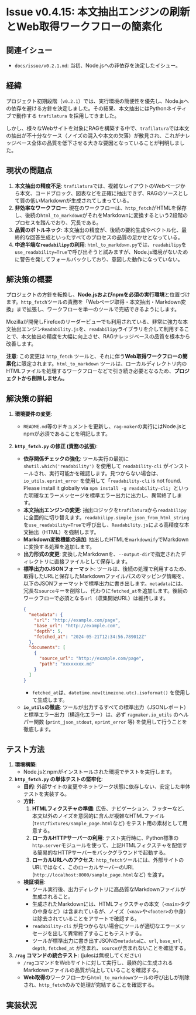 # Issue v0.4.15: 本文抽出エンジンの刷新とWeb取得ワークフローの簡素化

## 関連イシュー
- `docs/issue/v0.2.1.md`: 当初、Node.jsへの非依存を決定したイシュー。

## 経緯
プロジェクト初期段階（`v0.2.1`）では、実行環境の簡便性を優先し、Node.jsへの依存を避ける方針を決定しました。その結果、本文抽出にはPythonネイティブで動作する `trafilatura` を採用してきました。

しかし、様々なWebサイトを対象にRAGを構築する中で、`trafilatura`では本文の抽出が不十分なケース（ノイズの混入や本文の欠落）が散見され、これがナレッジベース全体の品質を低下させる大きな要因となっていることが判明しました。

## 現状の問題点
1.  **本文抽出の精度不足**: `trafilatura`では、複雑なレイアウトのWebページから本文、コードブロック、図表などを正確に抽出できず、RAGのソースとして質の低いMarkdownが生成されてしまっている。
2.  **非効率なワークフロー**: 現在のワークフローは、`http_fetch`がHTMLを保存し、後続の`html_to_markdown`がそれをMarkdownに変換するという2段階のプロセスを踏んでおり、冗長である。
3.  **品質のボトルネック**: 本文抽出の精度が、後続の要約生成やベクトル化、最終的な回答生成といったすべてのプロセスの品質の足かせとなっている。
4.  **中途半端な`readabilipy`の利用**: `html_to_markdown.py`では、`readabilipy`を`use_readability=True`で呼び出そうと試みますが、Node.js環境がないために警告を発してフォールバックしており、意図した動作になっていない。

## 解決策の概要
プロジェクトの方針を転換し、**Node.jsおよびnpmを必須の実行環境**と位置づけます。`http_fetch`ツールの責務を「Webページ取得・本文抽出・Markdown変換」まで拡張し、ワークフローを単一のツールで完結できるようにします。

Mozillaが開発しFirefoxのリーダービューでも利用されている、非常に強力な本文抽出エンジン`Readability.js`を、`readabilipy`ライブラリを介して利用することで、本文抽出の精度を大幅に向上させ、RAGナレッジベースの品質を根本から改善します。

**注意**: この変更は `http_fetch` ツールと、それに伴う**Web取得ワークフローの簡素化**に限定されます。`html_to_markdown` ツールは、ローカルディレクトリ内のHTMLファイルを処理するワークフローなどで引き続き必要となるため、**プロジェクトから削除しません。**

## 解決策の詳細
1.  **環境要件の変更**:
    -   `README.md`等のドキュメントを更新し、`rag-maker`の実行にはNode.jsとnpmが必須であることを明記します。

2.  **`http_fetch.py` の修正 (責務の拡張)**:
    -   **依存関係チェックの強化**: ツール実行の最初に `shutil.which('readability')` を使用して `readability-cli` がインストールされ、実行可能かを確認します。見つからない場合は、`io_utils.eprint_error` を使用して「`readability-cli` is not found. Please install it globally via `npm install -g readability-cli`」といった明確なエラーメッセージを標準エラー出力に出力し、異常終了します。
    -   **本文抽出エンジンの変更**: 抽出ロジックを`trafilatura`から`readabilipy`に全面的に切り替えます。`readabilipy.simple_json_from_html_string`を`use_readability=True`で呼び出し、`Readability.js`による高精度な本文抽出（HTML）を強制します。
    -   **Markdown変換機能の追加**: 抽出したHTMLを`markdownify`でMarkdownに変換する処理を追加します。
    -   **出力形式の変更**: 変換したMarkdownを、`--output-dir`で指定されたディレクトリに直接ファイルとして保存します。
    -   **標準出力のJSONフォーマット**: ツールは、後続の処理で利用するため、取得したURLと保存したMarkdownファイルパスのマッピング情報を、以下のJSONフォーマットで標準出力に書き出します。`metadata`には、冗長な`source`キーを削除し、代わりに`fetched_at`を追加します。後続のワークフローで必須となる`url`（収集開始URL）は維持します。
        ```json
        {
          "metadata": {
            "url": "http://example.com/page",
            "base_url": "http://example.com",
            "depth": 5,
            "fetched_at": "2024-05-21T12:34:56.789012Z"
          },
          "documents": [
            {
              "source_url": "http://example.com/page",
              "path": "xxxxxxxx.md"
            }
          ]
        }
        ```
        - `fetched_at`は、`datetime.now(timezone.utc).isoformat()` を使用して生成します。
    -   **`io_utils`の徹底**: ツールが出力するすべての標準出力（JSONレポート）と標準エラー出力（構造化エラー）は、必ず `ragmaker.io_utils` のヘルパー関数 (`print_json_stdout`, `eprint_error` 等) を使用して行うことを徹底します。

## テスト方法
1.  **環境構築**:
    -   Node.jsとnpmがインストールされた環境でテストを実行します。
2.  **`http_fetch.py` の単体テストの堅牢化**:
    -   **目的**: 外部サイトの変更やネットワーク状態に依存しない、安定した単体テストを実装する。
    -   **方針**:
        1.  **HTMLフィクスチャの準備**: 広告、ナビゲーション、フッターなど、本文以外のノイズを意図的に含んだ複雑なHTMLファイル (`test/fixtures/sample_page.html`など) をテスト用の素材として用意する。
        2.  **ローカルHTTPサーバーの利用**: テスト実行時に、Python標準の`http.server`モジュールを使って、上記HTMLフィクスチャを配信する簡易的なHTTPサーバーをバックグラウンドで起動する。
        3.  **ローカルURLへのアクセス**: `http_fetch`ツールには、外部サイトのURLではなく、このローカルサーバーのURL (`http://localhost:8000/sample_page.html`など) を渡す。
    -   **検証項目**:
        -   ツール実行後、出力ディレクトリに高品質なMarkdownファイルが生成されること。
        -   生成されたMarkdownには、HTMLフィクスチャの本文（`<main>`タグの中身など）は含まれているが、ノイズ（`<nav>`や`<footer>`の中身）は除去されていることをアサートで確認する。
        -   `readability-cli` が見つからない場合にツールが適切なエラーメッセージを出して異常終了することもテストする。
        -   ツールが標準出力に書き出すJSONの`metadata`に、`url`, `base_url`, `depth`, `fetched_at` が含まれ、`source`が含まれないことを確認する。
3.  **`/rag` コマンドの統合テスト**: (julesは無視してください)
    -   `/rag`コマンドをWebサイトに対して実行し、最終的に生成されるMarkdownファイルの品質が向上していることを確認する。
    -   **Web取得の**ワークフローから`html_to_markdown`ツールの呼び出しが削除され、`http_fetch`のみで処理が完結することを確認する。

## 実装状況
